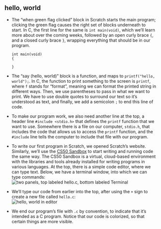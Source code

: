 ## hello, world

- The “when green flag clicked” block in Scratch starts the main program; clicking the green flag causes the right set of blocks underneath to start. In C, the first line for the same is `int main(void)`, which we’ll learn more about over the coming weeks, followed by an open curly brace `{`, and a closed curly brace `}`, wrapping everything that should be in our program.

      int main(void)
      {

      }

- The “say (hello, world)” block is a function, and maps to `printf("hello, world");`. In C, the function to print something to the screen is `printf`, where `f` stands for “format”, meaning we can format the printed string in different ways. Then, we use parentheses to pass in what we want to print. We have to use double quotes to surround our text so it’s understood as text, and finally, we add a semicolon `;` to end this line of code.
- To make our program work, we also need another line at the top, a header line `#include <stdio.h>` that defines the `printf` function that we want to use. Somewhere there is a file on our computer, `stdio.h`, that includes the code that allows us to access the `printf` function, and the `#include` line tells the computer to include that file with our program.
- To write our first program in Scratch, we opened Scratch’s website. Similarly, we’ll use the [CS50 Sandbox](https://sandbox.cs50.io/) to start writing and running code the same way. The CS50 Sandbox is a virtual, cloud-based environment with the libraries and tools already installed for writing programs in various languages. At the top, there is a simple code editor, where we can type text. Below, we have a terminal window, into which we can type commands:  
  ![two panels, top labeled hello.c, bottom labeled Terminal](https://cs50.harvard.edu/x/2020/notes/1/cs50_sandbox.png)
- We’ll type our code from earlier into the top, after using the `+` sign to create a new file called `hello.c`:  
  ![hello, world in editor](https://cs50.harvard.edu/x/2020/notes/1/editor.png)
- We end our program’s file with `.c` by convention, to indicate that it’s intended as a C program. Notice that our code is colorized, so that certain things are more visible.
